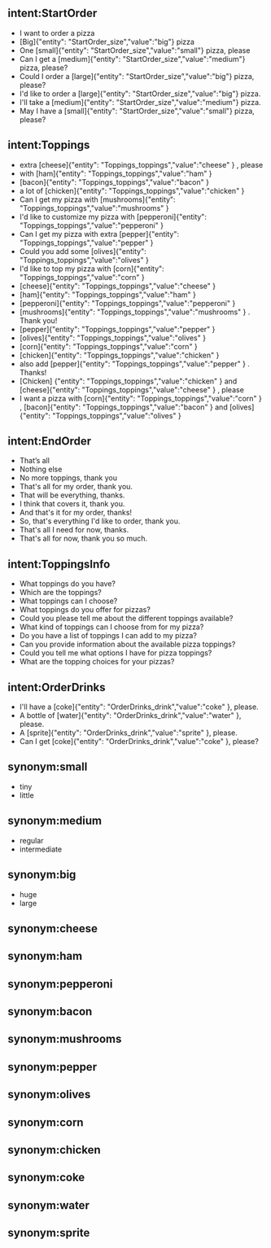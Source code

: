 ## intent:StartOrder
- I want to order a pizza 
- [Big]{"entity": "StartOrder_size","value":"big"} pizza 
- One [small]{"entity": "StartOrder_size","value":"small"} pizza, please 
- Can I get a [medium]{"entity": "StartOrder_size","value":"medium"} pizza, please? 
- Could I order a  [large]{"entity": "StartOrder_size","value":"big"} pizza, please? 
- I'd like to order a  [large]{"entity": "StartOrder_size","value":"big"} pizza. 
- I'll take a  [medium]{"entity": "StartOrder_size","value":"medium"} pizza. 
- May I have a  [small]{"entity": "StartOrder_size","value":"small"} pizza, please? 

## intent:Toppings
- extra [cheese]{"entity": "Toppings_toppings","value":"cheese" } , please
- with [ham]{"entity": "Toppings_toppings","value":"ham" }
- [bacon]{"entity": "Toppings_toppings","value":"bacon" }
- a lot of  [chicken]{"entity": "Toppings_toppings","value":"chicken" }
- Can I get my pizza with [mushrooms]{"entity": "Toppings_toppings","value":"mushrooms" }
- I'd like to customize my pizza with [pepperoni]{"entity": "Toppings_toppings","value":"pepperoni" }
- Can I get my pizza with extra  [pepper]{"entity": "Toppings_toppings","value":"pepper" }
- Could you add some [olives]{"entity": "Toppings_toppings","value":"olives" }
- I'd like to top my pizza with  [corn]{"entity": "Toppings_toppings","value":"corn" }
- [cheese]{"entity": "Toppings_toppings","value":"cheese" }
- [ham]{"entity": "Toppings_toppings","value":"ham" }
- [pepperoni]{"entity": "Toppings_toppings","value":"pepperoni" }
- [mushrooms]{"entity": "Toppings_toppings","value":"mushrooms" } . Thank you!
- [pepper]{"entity": "Toppings_toppings","value":"pepper" }
- [olives]{"entity": "Toppings_toppings","value":"olives" }
- [corn]{"entity": "Toppings_toppings","value":"corn" }
- [chicken]{"entity": "Toppings_toppings","value":"chicken" }
- also add [pepper]{"entity": "Toppings_toppings","value":"pepper" } . Thanks!
- [Chicken] {"entity": "Toppings_toppings","value":"chicken" } and [cheese]{"entity": "Toppings_toppings","value":"cheese" } , please
- I want a pizza with [corn]{"entity": "Toppings_toppings","value":"corn" } , [bacon]{"entity": "Toppings_toppings","value":"bacon" } and [olives]{"entity": "Toppings_toppings","value":"olives" }

## intent:EndOrder
- That’s all 
- Nothing else 
- No more toppings, thank you 
- That's all for my order, thank you. 
- That will be everything, thanks. 
- I think that covers it, thank you. 
- And that's it for my order, thanks! 
- So, that's everything I'd like to order, thank you. 
- That's all I need for now, thanks. 
- That's all for now, thank you so much. 
## intent:ToppingsInfo
- What toppings do you have? 
- Which are the toppings? 
- What toppings can I choose? 
- What toppings do you offer for pizzas? 
- Could you please tell me about the different toppings available? 
- What kind of toppings can I choose from for my pizza? 
- Do you have a list of toppings I can add to my pizza? 
- Can you provide information about the available pizza toppings? 
- Could you tell me what options I have for pizza toppings? 
- What are the topping choices for your pizzas? 
## intent:OrderDrinks
- I'll have a [coke]{"entity": "OrderDrinks_drink","value":"coke" }, please. 
- A bottle of [water]{"entity": "OrderDrinks_drink","value":"water" }, please. 
- A  [sprite]{"entity": "OrderDrinks_drink","value":"sprite" }, please. 
- Can I get  [coke]{"entity": "OrderDrinks_drink","value":"coke" }, please? 

## synonym:small
- tiny
- little
## synonym:medium
- regular
- intermediate
## synonym:big
- huge
- large


## synonym:cheese
## synonym:ham
## synonym:pepperoni
## synonym:bacon
## synonym:mushrooms
## synonym:pepper
## synonym:olives
## synonym:corn
## synonym:chicken


## synonym:coke
## synonym:water
## synonym:sprite


